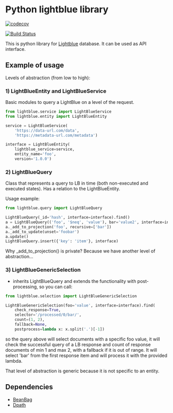 # Python lightblue library

[![codecov](https://codecov.io/gh/redhat-aqe/python-lightblue/branch/master/graph/badge.svg)](https://codecov.io/gh/redhat-aqe/python-lightblue)

[![Build Status](https://travis-ci.org/redhat-aqe/python-lightblue.svg?branch=master)](https://travis-ci.org/redhat-aqe/python-lightblue)

This is python library for [Lightblue][lightblue] database. It can be used as API 
interface.

## Example of usage
Levels of abstraction (from low to high):

### 1) LightBlueEntity and LightBlueService
Basic modules to query a LightBlue on a level of the request.


```python
from lightblue.service import LightBlueService
from lightblue.entity import LightBlueEntity

service = LightBlueService(
    'https://data-url.com/data',
    'https://metadata-url.com/metadata')

interface = LightBlueEntity(
    lightblue_service=service,
    entity_name='foo',
    version='1.0.0')

```

### 2) LightBlueQuery
Class that represents a query to LB in time
(both non-executed and executed states).
Has a relation to the LightBlueEntity.

Usage example:

```python
from lightblue.query import LightBlueQuery

LightBlueQuery(_id='hash', interface=interface).find()
a = LightBlueQuery(('foo', '$neq', 'value'), bar='value2', interface=interface)
a._add_to_projection('foo', recursive=['bar'])
a._add_to_update(unset='foobar')
a.update()
LightBlueQuery.insert({'key': 'item'}, interface)
```

Why _add_to_projection() is private?
Because we have another level of abstraction...

### 3) LightBlueGenericSelection
- inherits LightBlueQuery and extends the functionality with post-processing,
so you can call:

```python
from lightblue.selection import LightBlueGenericSelection

LightBlueGenericSelection(foo='value', interface=interface).find(
    check_response=True,
    selector='/processed/0/bar/',
    count=(1, 2),
    fallback=None,
    postprocess=lambda x: x.split('.')[-1])
```

so the query above will select documents with a specific foo value,
it will check the successful query of a LB response and count of response
documents of min 1 and max 2, with a fallback if it is out of range.
It will select 'bar' from the first response item and will process it with
the provided lambda.

That level of abstraction is generic because it is not specific to an entity.

## Dependencies
 - [BeanBag][beanbag]
 - [Dpath][dpath]


[lightblue]: https://www.lightblue.io/
[beanbag]: https://github.com/ajtowns/beanbag
[dpath]: https://github.com/akesterson/dpath-python
